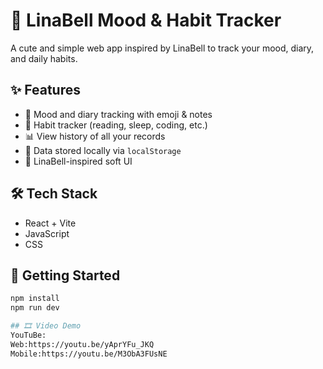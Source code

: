 # 🌸 LinaBell Mood & Habit Tracker

A cute and simple web app inspired by LinaBell to track your mood, diary, and daily habits.

## ✨ Features

- 🌈 Mood and diary tracking with emoji & notes
- 📘 Habit tracker (reading, sleep, coding, etc.)
- 📊 View history of all your records
- 💾 Data stored locally via `localStorage`
- 🎀 LinaBell-inspired soft UI

## 🛠 Tech Stack

- React + Vite
- JavaScript
- CSS

## 🚀 Getting Started

```bash
npm install
npm run dev

## 🎞️ Video Demo
YouTuBe:
Web:https://youtu.be/yAprYFu_JKQ
Mobile:https://youtu.be/M3ObA3FUsNE



